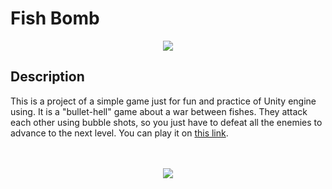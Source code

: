 # Fish Bomb

<p align="center">
    <img src="https://github.com/lousousa/fish-bomb/raw/master/Assets/Images/logo-promo.png">
</p>

## Description

This is a project of a simple game just for fun and practice of Unity engine using. It is a "bullet-hell" game about a war between fishes. They attack each other using bubble shots, so you just have to defeat all the enemies to advance to the next level. You can play it on [this link](https://www.bloomgames.com.br/fish-bomb/web/).

<p align="center">
    <br/>
    <br/>
    <img src="https://github.com/lousousa/fish-bomb/raw/master/Assets/Images/demo.gif">
</p>
